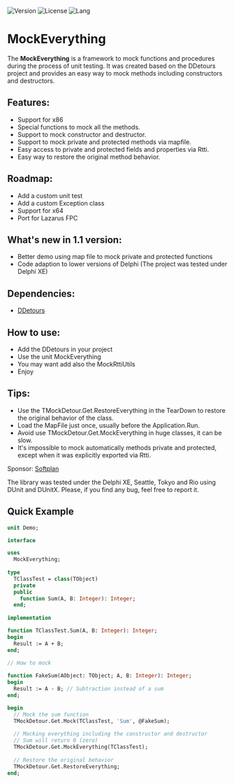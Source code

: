 
![Version](https://img.shields.io/badge/version-v1.1-yellow.svg)
![License](https://img.shields.io/github/license/renancostab/mockeverything.svg)
![Lang](https://img.shields.io/github/languages/top/renancostab/mockeverything.svg)

# MockEverything
The **MockEverything** is a framework to mock functions and procedures during the process of unit testing. It was created based on the DDetours project and provides an easy way to mock methods including constructors and destructors.


## Features: ##
* Support for x86
* Special functions to mock all the methods.
* Support to mock constructor and destructor.
* Support to mock private and protected methods via mapfile.
* Easy access to private and protected fields and properties via Rtti.
* Easy way to restore the original method behavior.

## Roadmap: ##

* Add a custom unit test
* Add a custom Exception class
* Support for x64
* Port for Lazarus FPC

## What's new in 1.1 version: ##
* Better demo using map file to mock private and protected functions
* Code adaption to lower versions of Delphi 
  (The project was tested under Delphi XE)

## Dependencies: ##

* [DDetours](https://github.com/MahdiSafsafi/DDetours)

## How to use: ##

* Add the DDetours in your project
* Use the unit MockEverything
* You may want add also the MockRttiUtils
* Enjoy 

## Tips: ##

* Use the TMockDetour.Get.RestoreEverything in the TearDown to restore the original behavior of the class.
* Load the MapFile just once, usually before the Application.Run.
* Avoid use TMockDetour.Get.MockEverything in huge classes, it can be slow.
* It's impossible to mock automatically methods private and protected, except when it was explicitly exported via Rtti.

Sponsor: [Softplan](https://www.softplan.com.br/)

The library was tested under the Delphi XE, Seattle, Tokyo and Rio using DUnit and DUnitX.
Please, if you find any bug, feel free to report it.

## Quick Example ##

```Pascal
unit Demo;

interface

uses
  MockEverything;
  
type
  TClassTest = class(TObject)
  private
  public
    function Sum(A, B: Integer): Integer;
  end;
  
implementation

function TClassTest.Sum(A, B: Integer): Integer;
begin
  Result := A + B;
end;
 
// How to mock

function FakeSum(AObject: TObject; A, B: Integer): Integer;
begin
  Result := A - B; // Subtraction instead of a sum
end;

begin
  // Mock the sum function
  TMockDetour.Get.Mock(TClassTest, 'Sum', @FakeSum);
  
  // Mocking everything including the constructor and destructor
  // Sum will return 0 (zero)
  TMockDetour.Get.MockEverything(TClassTest);
  
  // Restore the original behavior
  TMockDetour.Get.RestoreEverything;
end;
